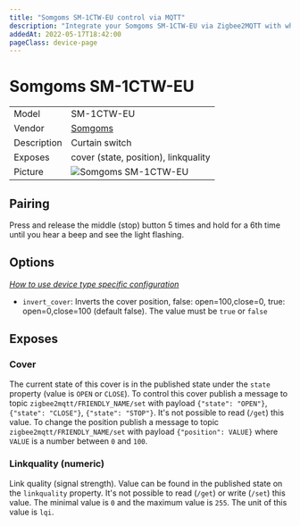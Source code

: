 ```yaml
---
title: "Somgoms SM-1CTW-EU control via MQTT"
description: "Integrate your Somgoms SM-1CTW-EU via Zigbee2MQTT with whatever smart home infrastructure you are using without the vendor's bridge or gateway."
addedAt: 2022-05-17T18:42:00
pageClass: device-page
---
```


<!-- !!!! -->
<!-- ATTENTION: This file is auto-generated through docgen! -->
<!-- You can only edit the "Notes"-Section between the two comment lines "Notes BEGIN" and "Notes END". -->
<!-- Do not use h1 or h2 heading within "## Notes"-Section. -->
<!-- !!!! -->

# Somgoms SM-1CTW-EU

|     |     |
|-----|-----|
| Model | SM-1CTW-EU  |
| Vendor  | [Somgoms](/supported-devices/#v=Somgoms)  |
| Description | Curtain switch |
| Exposes | cover (state, position), linkquality |
| Picture | ![Somgoms SM-1CTW-EU](https://www.zigbee2mqtt.io/images/devices/SM-1CTW-EU.jpg) |


<!-- Notes BEGIN: You can edit here. Add "## Notes" headline if not already present. -->
## Pairing
Press and release the middle (stop) button 5 times and hold for a 6th time until you hear a beep and see the light flashing.
<!-- Notes END: Do not edit below this line -->


## Options
*[How to use device type specific configuration](../guide/configuration/devices-groups.md#specific-device-options)*

* `invert_cover`: Inverts the cover position, false: open=100,close=0, true: open=0,close=100 (default false). The value must be `true` or `false`


## Exposes

### Cover 
The current state of this cover is in the published state under the `state` property (value is `OPEN` or `CLOSE`).
To control this cover publish a message to topic `zigbee2mqtt/FRIENDLY_NAME/set` with payload `{"state": "OPEN"}`, `{"state": "CLOSE"}`, `{"state": "STOP"}`.
It's not possible to read (`/get`) this value.
To change the position publish a message to topic `zigbee2mqtt/FRIENDLY_NAME/set` with payload `{"position": VALUE}` where `VALUE` is a number between `0` and `100`.

### Linkquality (numeric)
Link quality (signal strength).
Value can be found in the published state on the `linkquality` property.
It's not possible to read (`/get`) or write (`/set`) this value.
The minimal value is `0` and the maximum value is `255`.
The unit of this value is `lqi`.

